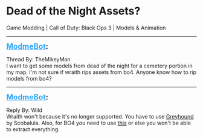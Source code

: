 # Dead of the Night Assets?
Game Modding | Call of Duty: Black Ops 3 | Models & Animation

---
<strong style="font-size: 1.4em;"><span style="text-decoration: underline;text-decoration-color: #34a7f9;"><span style="color:#34a7f9;">ModmeBot</span></span>:</strong>

<p>Thread By: TheMikeyMan<br />I want to get some models from dead of the night for a cemetery portion in my map. I&#39;m not sure if wraith rips assets from bo4. Anyone know how to rip models from bo4?</p>

---
<strong style="font-size: 1.4em;"><span style="text-decoration: underline;text-decoration-color: #34a7f9;"><span style="color:#34a7f9;">ModmeBot</span></span>:</strong>

<p>Reply By: Wild<br />Wraith won&#39;t because it&#39;s no longer supported. You have to use <a href="https://github.com/Scobalula/Greyhound/releases">Greyhound</a> by Scobalula. Also, for BO4 you need to use <a href="https://github.com/Scobalula/T8ZoneRipper/releases">this</a> or else you won&#39;t be able to extract everything.</p>
